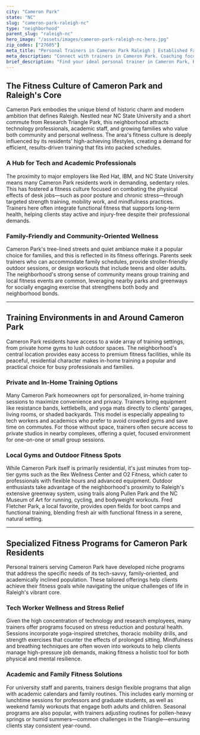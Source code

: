 ```yaml
---
city: "Cameron Park"
state: "NC"
slug: "cameron-park-raleigh-nc"
type: "neighborhood"
parent_slug: "raleigh-nc"
hero_image: "/assets/images/cameron-park-raleigh-nc-hero.jpg"
zip_codes: ["27605"]
meta_title: "Personal Trainers in Cameron Park Raleigh | Established Family Fitness"
meta_description: "Connect with trainers in Cameron Park. Coaching focused on family wellness, established neighborhood recreation, and community-oriented fitness programs."
brief_description: "Find your ideal personal trainer in Cameron Park, Raleigh. Our service connects you with certified fitness professionals who understand the busy schedules of tech workers, university staff, and Research Triangle Park employees. Whether you need in-home sessions, private gym access, or outdoor workouts along nearby greenways, we match you with trainers specializing in stress management, posture correction, and family-inclusive fitness. Achieve your health goals with a personalized training plan designed for Raleigh's active, professional demographic. Start your fitness journey today with our perfect trainer match."
---
```

## The Fitness Culture of Cameron Park and Raleigh's Core

Cameron Park embodies the unique blend of historic charm and modern ambition that defines Raleigh. Nestled near NC State University and a short commute from Research Triangle Park, this neighborhood attracts technology professionals, academic staff, and growing families who value both community and personal wellness. The area's fitness culture is deeply influenced by its residents' high-achieving lifestyles, creating a demand for efficient, results-driven training that fits into packed schedules.

### A Hub for Tech and Academic Professionals

The proximity to major employers like Red Hat, IBM, and NC State University means many Cameron Park residents work in demanding, sedentary roles. This has fostered a fitness culture focused on combating the physical effects of desk jobs—such as poor posture and chronic stress—through targeted strength training, mobility work, and mindfulness practices. Trainers here often integrate functional fitness that supports long-term health, helping clients stay active and injury-free despite their professional demands.

### Family-Friendly and Community-Oriented Wellness

Cameron Park's tree-lined streets and quiet ambiance make it a popular choice for families, and this is reflected in its fitness offerings. Parents seek trainers who can accommodate family schedules, provide stroller-friendly outdoor sessions, or design workouts that include teens and older adults. The neighborhood's strong sense of community means group training and local fitness events are common, leveraging nearby parks and greenways for socially engaging exercise that strengthens both body and neighborhood bonds.

---

## Training Environments in and Around Cameron Park

Cameron Park residents have access to a wide array of training settings, from private home gyms to lush outdoor spaces. The neighborhood's central location provides easy access to premium fitness facilities, while its peaceful, residential character makes in-home training a popular and practical choice for busy professionals and families.

### Private and In-Home Training Options

Many Cameron Park homeowners opt for personalized, in-home training sessions to maximize convenience and privacy. Trainers bring equipment like resistance bands, kettlebells, and yoga mats directly to clients' garages, living rooms, or shaded backyards. This model is especially appealing to tech workers and academics who prefer to avoid crowded gyms and save time on commutes. For those without space, trainers often secure access to private studios in nearby complexes, offering a quiet, focused environment for one-on-one or small group sessions.

### Local Gyms and Outdoor Fitness Spots

While Cameron Park itself is primarily residential, it's just minutes from top-tier gyms such as the Rex Wellness Center and O2 Fitness, which cater to professionals with flexible hours and advanced equipment. Outdoor enthusiasts take advantage of the neighborhood's proximity to Raleigh's extensive greenway system, using trails along Pullen Park and the NC Museum of Art for running, cycling, and bodyweight workouts. Fred Fletcher Park, a local favorite, provides open fields for boot camps and functional training, blending fresh air with functional fitness in a serene, natural setting.

---

## Specialized Fitness Programs for Cameron Park Residents

Personal trainers serving Cameron Park have developed niche programs that address the specific needs of its tech-savvy, family-oriented, and academically inclined population. These tailored offerings help clients achieve their fitness goals while navigating the unique challenges of life in Raleigh's vibrant core.

### Tech Worker Wellness and Stress Relief

Given the high concentration of technology and research employees, many trainers offer programs focused on stress reduction and postural health. Sessions incorporate yoga-inspired stretches, thoracic mobility drills, and strength exercises that counter the effects of prolonged sitting. Mindfulness and breathing techniques are often woven into workouts to help clients manage high-pressure job demands, making fitness a holistic tool for both physical and mental resilience.

### Academic and Family Fitness Solutions

For university staff and parents, trainers design flexible programs that align with academic calendars and family routines. This includes early morning or lunchtime sessions for professors and graduate students, as well as weekend family workouts that engage both adults and children. Seasonal programs are also popular, with trainers adjusting routines for pollen-heavy springs or humid summers—common challenges in the Triangle—ensuring clients stay consistent year-round.